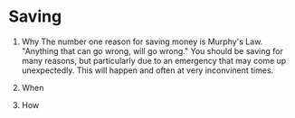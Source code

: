 # Saving
 1. Why
 The number one reason for saving money is Murphy's Law. "Anything that can go wrong, will go wrong." You should be saving for many reasons, but particularly due to an emergency that may come up unexpectedly. This will happen and often at very inconvinent times. 
 2. When
 
 3. How
